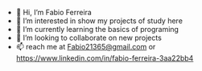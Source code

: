 - 👋 Hi, I’m Fabio Ferreira
- 👀 I’m interested in show my projects of study here
- 🌱 I’m currently learning the basics of programing
- 💞️ I’m looking to collaborate on new projects 
- 📫  reach me  at Fabio21365@gmail.com or https://www.linkedin.com/in/fabio-ferreira-3aa22bb4

<!---
Fabio21365/Fabio21365 is a ✨ special ✨ repository because its `README.md` (this file) appears on your GitHub profile.
You can click the Preview link to take a look at your changes.
--->

